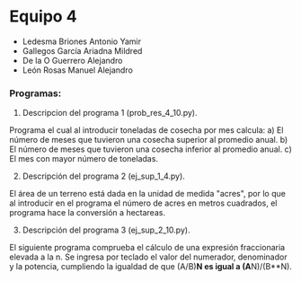 # Equipo 4

- Ledesma Briones Antonio Yamir
- Gallegos García Ariadna Mildred
- De la O Guerrero Alejandro
- León Rosas Manuel Alejandro

### Programas:

1. Descripcion del programa 1 (prob_res_4_10.py).

Programa el cual al introducir toneladas de cosecha por mes calcula:
a) El número de meses que tuvieron una cosecha superior al promedio anual.
b) El número de meses que tuvieron una cosecha inferior al promedio anual.
c) El mes con mayor número de toneladas.


2. Descripción del programa 2 (ej_sup_1_4.py).

El área de un terreno está dada en la unidad de medida "acres", por lo que al introducir en el programa el número de acres en metros cuadrados, el programa hace la conversión a hectareas.


3. Descripción del programa 3 (ej_sup_2_10.py).

El siguiente programa comprueba el cálculo de una expresión fraccionaria elevada a la n.
Se ingresa por teclado el valor del numerador, denominador y la potencia, cumpliendo la igualdad de que (A/B)**N es igual a (A**N)/(B**N).
